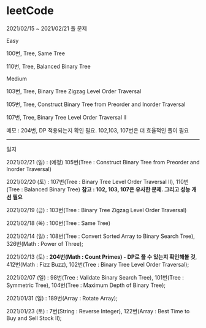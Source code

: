 # leetCode

2021/02/15 ~ 2021/02/21 풀 문제

Easy

100번, Tree, Same Tree

110번, Tree, Balanced Binary Tree

Medium

103번, Tree, Binary Tree Zigzag Level Order Traversal

105번, Tree, Construct Binary Tree from Preorder and Inorder Traversal

107번, Tree, Binary Tree Level Order Traversal II

메모 : 204번, DP 적용되는지 확인 필요. 102,103, 107번은 더 효율적인 풀이 필요

--------------------------------------------------------------------------------------------------------

일지

2021/02/21 (일) : (예정) 105번(Tree : Construct Binary Tree from Preorder and Inorder Traversal)

2021/02/20 (토) : 107번(Tree : Binary Tree Level Order Traversal II), 110번(Tree : Balanced Binary Tree) **참고 : 102, 103, 107은 유사한 문제. 그리고 성능 개선 필요**

2021/02/19 (금) : 103번(Tree : Binary Tree Zigzag Level Order Traversal)

2021/02/18 (목) : 100번(Tree : Same Tree)

2021/02/14 (일) : 108번(Tree : Convert Sorted Array to Binary Search Tree), 326번(Math : Power of Three);

2021/02/13 (토) : **204번(Math : Count Primes) - DP로 풀 수 있는지 확인해볼 것**, 412번(Math : Fizz Buzz),  102번(Tree : Binary Tree Level Order Traversal);

2021/02/07 (일) : 98번(Tree : Validate Binary Search Tree), 101번(Tree : Symmetric Tree), 104번(Tree : Maximum Depth of Binary Tree);

2021/01/31 (일) : 189번(Array : Rotate Array);

2021/01/23 (토) : 7번(String : Reverse Integer), 122번(Array : Best Time to Buy and Sell Stock II);
